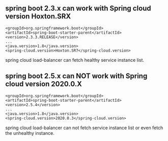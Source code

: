 
##  spring boot 2.3.x can work with Spring cloud version Hoxton.SRX
```
<groupId>org.springframework.boot</groupId>
<artifactId>spring-boot-starter-parent</artifactId>
<version>2.3.3.RELEASE</version>
...
<java.version>1.8</java.version>
<spring-cloud.version>Hoxton.SR7</spring-cloud.version>
```

spring cloud load-balancer can fetch healthy service instance list.


##  spring boot 2.5.x can NOT work with Spring cloud version 2020.0.X
```
<groupId>org.springframework.boot</groupId>
<artifactId>spring-boot-starter-parent</artifactId>
<version>2.5.4</version>
...
<java.version>1.8</java.version>
<spring-cloud.version>2020.0.3</spring-cloud.version>
```
spring cloud load-balancer can not fetch service instance list 
or even fetch the unhealthy instance.

